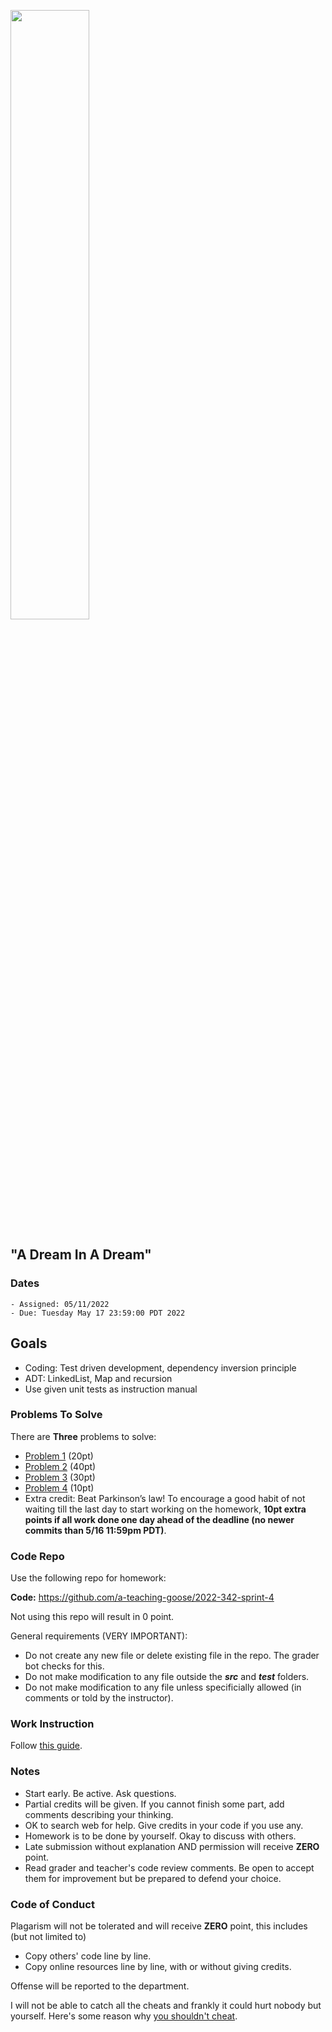 <img src="https://user-images.githubusercontent.com/252020/167756980-82b4d15e-7424-4222-9ed1-1f0bce4b5961.png"
     width="50%" />

## "A Dream In A Dream"

### Dates

    - Assigned: 05/11/2022
    - Due: Tuesday May 17 23:59:00 PDT 2022

## Goals ##

- Coding: Test driven development, dependency inversion principle
- ADT: LinkedList, Map and recursion
- Use given unit tests as instruction manual

### Problems To Solve

There are **Three** problems to solve:

- [Problem 1](problem_1.md) (20pt)
- [Problem 2](problem_2.md) (40pt)
- [Problem 3](problem_3.md) (30pt)
- [Problem 4](problem_4.md) (10pt)
- Extra credit: Beat Parkinson’s law! To encourage a good habit of not waiting till the last day to start working on the homework, **10pt extra points if all work done one day ahead of the deadline (no newer commits than 5/16 11:59pm PDT)**.


### Code Repo ###

Use the following repo for homework:

**Code:** https://github.com/a-teaching-goose/2022-342-sprint-4 

Not using this repo will result in 0 point.

General requirements (VERY IMPORTANT):
- Do not create any new file or delete existing file in the repo. The grader bot checks for this.
- Do not make modification to any file outside the ***src*** and ***test*** folders.
- Do not make modification to any file unless specificially allowed (in comments or told by the instructor).

### Work Instruction
Follow [this guide](https://github.com/a-teaching-goose/CSS342A-2022-Spring/blob/main/homeworks/work_guide.md).

### Notes ###

- Start early. Be active. Ask questions.
- Partial credits will be given. If you cannot finish some part, add comments describing your thinking.
- OK to search web for help. Give credits in your code if you use any.
- Homework is to be done by yourself. Okay to discuss with others. 
- Late submission without explanation AND permission will receive **ZERO** point.  
- Read grader and teacher's code review comments. Be open to accept them for improvement but be prepared to defend your choice. 

### Code of Conduct

Plagarism will not be tolerated and will receive **ZERO** point, this includes (but not limited to)

- Copy others' code line by line.
- Copy online resources line by line, with or without giving credits.

Offense will be reported to the department.

I will not be able to catch all the cheats and frankly it could hurt nobody but yourself. Here's some reason why [you shouldn't cheat](https://www.youtube.com/watch?v=hMloyp6NI4E).

